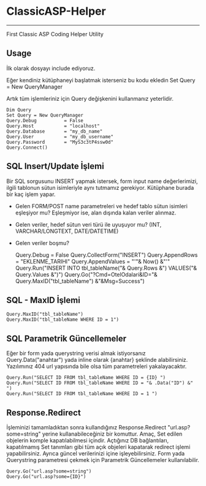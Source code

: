 # ClassicASP-Helper
------------------------
First Classic ASP Coding Helper Utility

## Usage

İlk olarak dosyayı include ediyoruz.
<!--#include file="casphelper.asp"-->

Eğer kendiniz kütüphaneyi başlatmak isterseniz bu kodu ekledin
	Set Query = New QueryManager

Artık tüm işlemleriniz için Query değişkenini kullanmanız yeterlidir.

	Dim Query
	Set Query = New QueryManager
	Query.Debug          = False
	Query.Host           = "localhost"
	Query.Database       = "my_db_name"
	Query.User           = "my_db_username"
	Query.Password       = "MyS3c3tP4ssw0d"
	Query.Connect()


## SQL Insert/Update İşlemi

Bir SQL sorgusunu INSERT yapmak istersek, form input name değerlerimizi, ilgili tablonun sütun isimleriyle aynı tutmamız gerekiyor. Kütüphane burada bir kaç işlem yapar.
* Gelen FORM/POST name parametreleri ve hedef tablo sütun isimleri eşleşiyor mu? Eşleşmiyor ise, alan dışında kalan veriler alınmaz.
* Gelen veriler, hedef sütun veri türü ile uyuşuyor mu? (INT, VARCHAR/LONGTEXT, DATE/DATETIME)
* Gelen veriler boşmu?

	Query.Debug = False
	Query.CollectForm("INSERT")
	Query.AppendRows    = "EKLENME_TARIHI"
	Query.AppendValues  = "'"& Now() &"'"
	Query.Run("INSERT INTO tbl_tableName("& Query.Rows &") VALUES("& Query.Values &")")
	Query.Go("?Cmd=OtelOdalari&ID="& Query.MaxID("tbl_tableName") &"&Msg=Success")


## SQL - MaxID İşlemi

	Query.MaxID("tbl_tableName")
	Query.MaxID("tbl_tableName WHERE ID = 1")

## SQL Parametrik Güncellemeler

Eğer bir form yada querystring verisi almak istiyorsanız Query.Data("anahtar") yada inline olarak {anahtar} şeklinde alabilirsiniz. Yazılımınız 404 url yapısında bile olsa tüm parametreleri yakalayacaktır.

	Query.Run("SELECT ID FROM tbl_tableName WHERE ID = {ID} ")
	Query.Run("SELECT ID FROM tbl_tableName WHERE ID = "& .Data("ID") &" ")
	Query.Run("SELECT ID FROM tbl_tableName WHERE ID = 1 ")

## Response.Redirect

İşleminizi tamamladıktan sonra kullandığınız Response.Redirect "url.asp?some=string" yerine kullanabileceğiniz bir komuttur. Amaç, Set edilen objelerin komple kapatılabilmesi içindir. Açtığınız DB bağlantıları, kapatılmamış Set tanımları gibi tüm açık objeleri kapatarak redirect işlemi yapabilirsiniz. Ayrıca güncel verilerinizi içine işleyebilirsiniz. Form yada Querystring parametresi çekmek için Parametrik Güncellemeler kullanılabilir.

	Query.Go("url.asp?some=string")
	Query.Go("url.asp?some={ID}")



